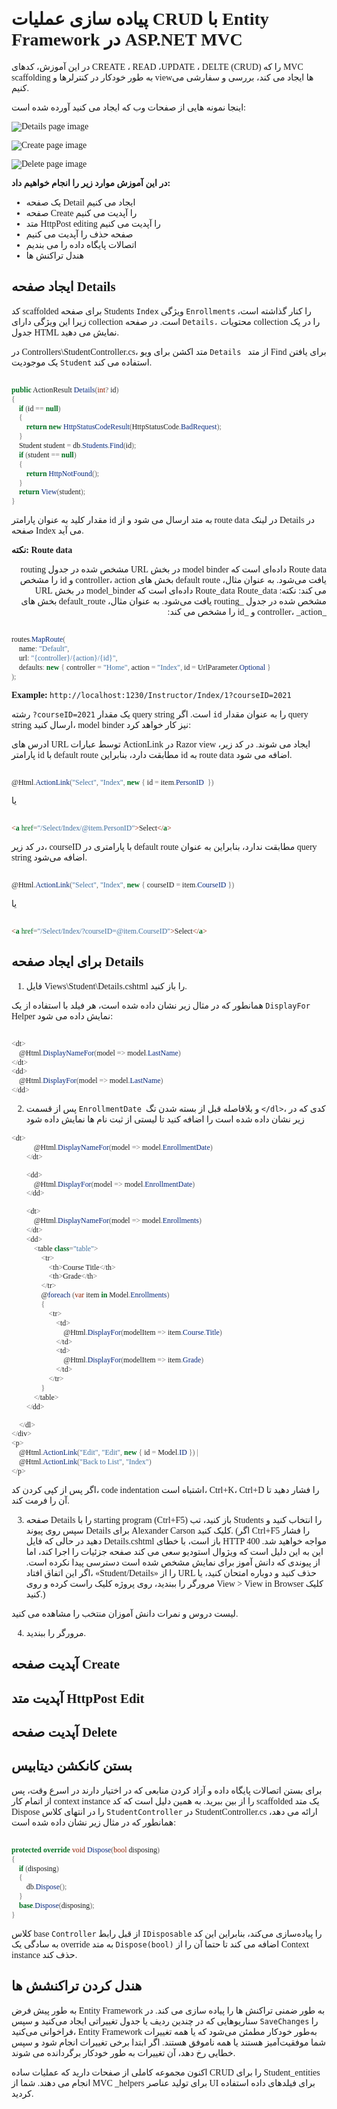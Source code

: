 <style>
@font-face {
  font-family: 'Sahel';
  font-style: normal;
  font-weight: normal;
  src: url(/ASP-NET-tutorials-fa-ir/fonts/Sahel.ttf);
}
* {
    font-family: Sahel;
}
</style>
# پیاده سازی عملیات CRUD با Entity Framework در ASP.NET MVC  


در این آموزش، کدهای CREATE ، READ ،UPDATE ، DELTE (CRUD) را که MVC scaffolding به طور خودکار در کنترلرها و viewها ایجاد می کند، بررسی و سفارشی می کنیم.


 اینجا نمونه هایی از صفحات وب که ایجاد می کنید آورده شده است:


![Details page image](image1.png)

![Create page image](image2.png)

![Delete page image](image3.png)


**در این آموزش موارد زیر را انجام خواهیم داد:**

 - یک صفحه Detail ایجاد می کنیم
 - صفحه Create را آپدیت می کنیم
 - متد HttpPost editing را آپدیت می کنیم
 - صفحه حذف را آپدیت می کنیم
 - اتصالات پایگاه داده را می بندیم
 - هندل تراکنش ها


## ایجاد صفحه Details 
کد scaffolded برای صفحه Students `Index` ویژگی `Enrollments` را کنار گذاشته است، زیرا این ویژگی دارای collection است. در صفحه `Details،` محتویات collection را در یک جدول HTML نمایش می دهید.

در Controllers\StudentController.cs، متد اکشن برای ویو  `Details ` از متد Find برای یافتن یک موجودیت `Student` استفاده می کند.

```C#

public ActionResult Details(int? id)
{
    if (id == null)
    {
        return new HttpStatusCodeResult(HttpStatusCode.BadRequest);
    }
    Student student = db.Students.Find(id);
    if (student == null)
    {
        return HttpNotFound();
    }
    return View(student);
}
```

مقدار کلید به عنوان پارامتر id به متد ارسال می شود و از route data در لینک Details در صفحه Index می آید.


**نکته: Route data**
<p dir="rtl">
Route data داده‌ای است که model binder در بخش URL مشخص شده در جدول  routing یافت می‌شود. به عنوان مثال، default route بخش های controller، action و id را مشخص می کند:
نکته: Route_data
Route_data داده‌ای است که model_binder در بخش URL مشخص شده در جدول _routing یافت می‌شود. به عنوان مثال، default_route بخش های _controller، _action و _id را مشخص می کند:
</p>


```C#

routes.MapRoute(
    name: "Default",
    url: "{controller}/{action}/{id}",
    defaults: new { controller = "Home", action = "Index", id = UrlParameter.Optional }
);
```

**Example:**
`http://localhost:1230/Instructor/Index/1?courseID=2021`

رشته `?courseID=2021` یک مقدار query string است. اگر `id` را به عنوان مقدار query string ارسال کنید، model binder نیز کار خواهد کرد:

ادرس های URL توسط عبارات ActionLink در Razor view ایجاد می شوند. در کد زیر، پارامتر id با default route مطابقت دارد، بنابراین id به route data اضافه می شود.

```C#

@Html.ActionLink("Select", "Index", new { id = item.PersonID  })
```
یا 

```html

<a href="/Select/Index/@item.PersonID">Select</a>
```

در کد زیر، courseID با پارامتری در default route مطابقت ندارد، بنابراین به عنوان query string اضافه می‌شود.

```C#

@Html.ActionLink("Select", "Index", new { courseID = item.CourseID })
```
یا

```html

<a href="/Select/Index/?courseID=@item.CourseID">Select</a>
```

## برای ایجاد صفحه Details

1. فایل Views\Student\Details.cshtml را باز کنید.

همانطور که در مثال زیر نشان داده شده است، هر فیلد با استفاده از یک `DisplayFor` Helper نمایش داده می شود:

```C#

<dt>
    @Html.DisplayNameFor(model => model.LastName)
</dt>
<dd>
    @Html.DisplayFor(model => model.LastName)
</dd>
```

2. پس از قسمت `EnrollmentDate `و بلافاصله قبل از بسته شدن تگ `</dl>`، کدی که در زیر نشان داده شده است را اضافه کنید تا لیستی از ثبت نام ها نمایش داده شود

```C#
<dt>
            @Html.DisplayNameFor(model => model.EnrollmentDate)
        </dt>

        <dd>
            @Html.DisplayFor(model => model.EnrollmentDate)
        </dd>

        <dt>
            @Html.DisplayNameFor(model => model.Enrollments)
        </dt>
        <dd>
            <table class="table">
                <tr>
                    <th>Course Title</th>
                    <th>Grade</th>
                </tr>
                @foreach (var item in Model.Enrollments)
                {
                    <tr>
                        <td>
                            @Html.DisplayFor(modelItem => item.Course.Title)
                        </td>
                        <td>
                            @Html.DisplayFor(modelItem => item.Grade)
                        </td>
                    </tr>
                }
            </table>
        </dd>

    </dl>
</div>
<p>
    @Html.ActionLink("Edit", "Edit", new { id = Model.ID }) |
    @Html.ActionLink("Back to List", "Index")
</p>
```

اگر پس از کپی کردن کد، code indentation اشتباه است، Ctrl+K، Ctrl+D را فشار دهید تا آن را فرمت کند.

3. صفحه Details را با starting program (Ctrl+F5) باز کنید، تب Students را انتخاب کنید و سپس روی پیوند Details برای Alexander Carson کلیک کنید. (اگر Ctrl+F5 را فشار دهید در حالی که فایل Details.cshtml باز است، با خطای HTTP 400 مواجه خواهید شد. این به این دلیل است که ویژوال استودیو سعی می کند صفحه جزئیات را اجرا کند، اما از پیوندی که دانش آموز برای نمایش مشخص شده است دسترسی پیدا نکرده است. اگر این اتفاق افتاد، «Student/Details» را از URL حذف کنید و دوباره امتحان کنید، یا مرورگر را ببندید، روی پروژه کلیک راست کرده و روی View > View in Browser کلیک کنید.)

لیست دروس و نمرات دانش آموزان منتخب را مشاهده می کنید.

4. مرورگر را ببندید.


## آپدیت صفحه Create 


## آپدیت متد HttpPost Edit


## آپدیت صفحه Delete 



## بستن کانکشن دیتابیس

برای بستن اتصالات پایگاه داده و آزاد کردن منابعی که در اختیار دارند در اسرع وقت، پس از اتمام کار context instance را از بین ببرید.
به همین دلیل است که کد scaffolded یک متد Dispose را در انتهای کلاس `StudentController` در StudentController.cs ارائه می دهد، همانطور که در مثال زیر نشان داده شده است:

```C#

protected override void Dispose(bool disposing)
{
    if (disposing)
    {
        db.Dispose();
    }
    base.Dispose(disposing);
}
```

کلاس base `Controller` از قبل رابط `IDisposable` را پیاده‌سازی می‌کند، بنابراین این کد به سادگی یک override به متد `Dispose(bool)` اضافه می کند تا حتما آن را از Context instance حذف کند.


## هندل کردن تراکنشش ها

به طور پیش فرض Entity Framework به طور ضمنی تراکنش ها را پیاده سازی می کند. در سناریوهایی که در چندین ردیف یا جدول تغییراتی ایجاد می‌کنید و سپس `SaveChanges` را فراخوانی می‌کنید، Entity Framework به‌طور خودکار مطمئن می‌شود که یا همه تغییرات شما موفقیت‌آمیز هستند یا همه ناموفق هستند.
اگر ابتدا برخی تغییرات انجام شود و سپس خطایی رخ دهد، آن تغییرات به طور خودکار برگردانده می شوند.



اکنون مجموعه کاملی از صفحات دارید که عملیات ساده CRUD را برای Student_entities انجام می دهند. شما از MVC _helpers برای تولید عناصر UI برای فیلدهای داده استفاده کردید.